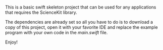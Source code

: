 This is a basic swift skeleton project that can be used for any applications that requires the ScienceKit library. 

The dependencies are already set so all you have to do is to download a copy of this project, open it with your favorite IDE and replace the example program with your own code in the *main.swift* file.

Enjoy!
